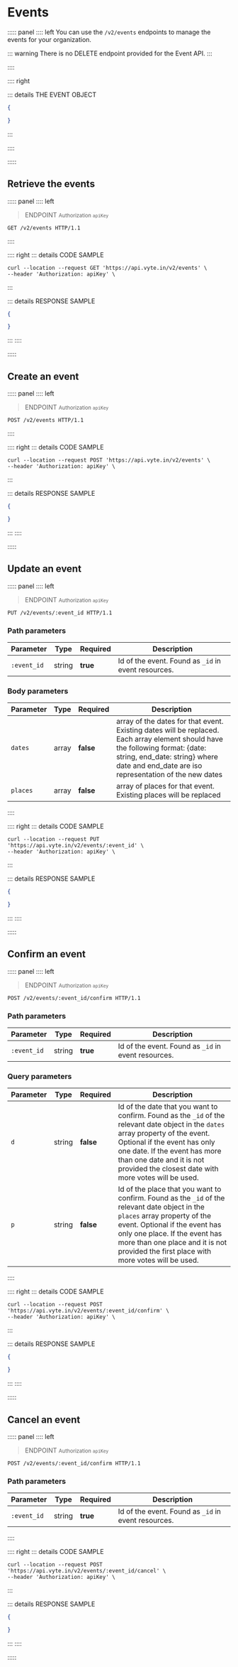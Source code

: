 # Events

::::: panel
:::: left
You can use the `/v2/events` endpoints to manage the events for your organization.

::: warning
There is no DELETE endpoint provided for the Event API.
:::


::::

:::: right

::: details THE EVENT OBJECT

```json
{

}
```
:::

::::

:::::

## Retrieve the events

::::: panel
:::: left

> ENDPOINT <small>Authorization `apiKey`</small>

```http
GET /v2/events HTTP/1.1
```

::::

:::: right
::: details CODE SAMPLE

```shell
curl --location --request GET 'https://api.vyte.in/v2/events' \
--header 'Authorization: apiKey' \
```

:::

::: details RESPONSE SAMPLE

```json
{

}
```
:::
::::

:::::


## Create an event

::::: panel
:::: left

> ENDPOINT <small>Authorization `apiKey`</small>

```http
POST /v2/events HTTP/1.1
```

::::

:::: right
::: details CODE SAMPLE

```shell
curl --location --request POST 'https://api.vyte.in/v2/events' \
--header 'Authorization: apiKey' \
```

:::

::: details RESPONSE SAMPLE

```json
{

}
```
:::
::::

:::::

## Update an event

::::: panel
:::: left

> ENDPOINT <small>Authorization `apiKey`</small>

```http
PUT /v2/events/:event_id HTTP/1.1
```

### Path parameters

Parameter | Type | Required | Description
--------- | ---- | -------- | -----------
`:event_id` | string |**true** | Id of the event. Found as `_id` in event resources.

### Body parameters

Parameter | Type | Required | Description
--------- | ---- | -------- | -----------
`dates` | array |**false** | array of the dates for that event. Existing dates will be replaced. Each array element should have the following format: {date: string, end_date: string} where date and end_date are iso representation of the new dates
`places` | array |**false** | array of places for that event. Existing places will be replaced

::::

:::: right
::: details CODE SAMPLE

```shell
curl --location --request PUT 'https://api.vyte.in/v2/events/:event_id' \
--header 'Authorization: apiKey' \
```

:::

::: details RESPONSE SAMPLE

```json
{

}
```
:::
::::

:::::

## Confirm an event

::::: panel
:::: left

> ENDPOINT <small>Authorization `apiKey`</small>

```http
POST /v2/events/:event_id/confirm HTTP/1.1
```

### Path parameters

Parameter | Type | Required | Description
--------- | ---- | -------- | -----------
`:event_id` | string |**true** | Id of the event. Found as `_id` in event resources.

### Query parameters

Parameter | Type | Required | Description
--------- | ---- | -------- | -----------
`d` | string |**false** | Id of the date that you want to confirm. Found as the `_id` of the relevant date object in the `dates` array property of the event. Optional if the event has only one date. If the event has more than one date and it is not provided the closest date with more votes will be used.
`p` | string |**false** | Id of the place that you want to confirm. Found as the `_id` of the relevant date object in the `places` array property of the event. Optional if the event has only one place. If the event has more than one place and it is not provided the first place with more votes will be used.

::::

:::: right
::: details CODE SAMPLE

```shell
curl --location --request POST 'https://api.vyte.in/v2/events/:event_id/confirm' \
--header 'Authorization: apiKey' \
```

:::

::: details RESPONSE SAMPLE

```json
{

}
```
:::
::::

:::::

## Cancel an event

::::: panel
:::: left

> ENDPOINT <small>Authorization `apiKey`</small>

```http
POST /v2/events/:event_id/confirm HTTP/1.1
```

### Path parameters

Parameter | Type | Required | Description
--------- | ---- | -------- | -----------
`:event_id` | string |**true** | Id of the event. Found as `_id` in event resources.

::::

:::: right
::: details CODE SAMPLE

```shell
curl --location --request POST 'https://api.vyte.in/v2/events/:event_id/cancel' \
--header 'Authorization: apiKey' \
```

:::

::: details RESPONSE SAMPLE

```json
{

}
```
:::
::::

:::::